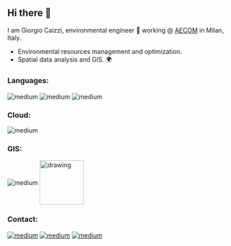## Hi there 👋

I am Giorgio Caizzi, environmental engineer  :seedling:  working @ [AECOM](https://aecom.com/) in Milan, Italy.

* Environmental resources management and optimization.
* Spatial data analysis and GIS.  🌍

### Languages: 
<img align="center" alt="medium" src="https://img.shields.io/badge/python-3670A0?style=for-the-badge&logo=python&logoColor=ffdd54"/> <img align="center" alt="medium" src="https://img.shields.io/badge/latex-%23008080.svg?style=for-the-badge&logo=latex&logoColor=white"/> <img align="center" alt="medium" src="https://img.shields.io/badge/shell_script-%23121011.svg?style=for-the-badge&logo=gnu-bash&logoColor=white"/>

### Cloud:
<img align="center" alt="medium" src="https://img.shields.io/badge/Amazon_AWS-232F3E?style=for-the-badge&logo=amazon-aws&logoColor=white"/> 

### GIS:
<img align="center" alt="medium" src="https://img.shields.io/badge/qgis-3.20_Odense-93b023?&style=for-the-badge&logo=qgis&logoColor=white"/> <img src="https://www.pngkit.com/png/full/275-2750749_esri-arcgis-logo-png.png" align="center" alt="drawing" width="100"/>

### Contact:
[<img align="center" alt="medium" src="https://img.shields.io/badge/Gmail-D14836?style=for-the-badge&logo=gmail&logoColor=white" />](mailto:giocaizzi@gmail.com) [<img align="center" alt="medium" src="https://img.shields.io/badge/LinkedIn-0077B5?style=for-the-badge&logo=linkedin&logoColor=white"/>](https://www.linkedin.com/in/giorgio-caizzi/) [<img align="center" alt="medium" src="https://img.shields.io/badge/Link to-CV-<brightgreen>?style=for-the-badge&"/>](https://github.com/giocaizzi/CV/blob/main/CV.pdf)

